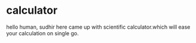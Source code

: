 # calculator
hello human,
sudhir here came up with scientific calculator.which will ease your calculation on single go.
